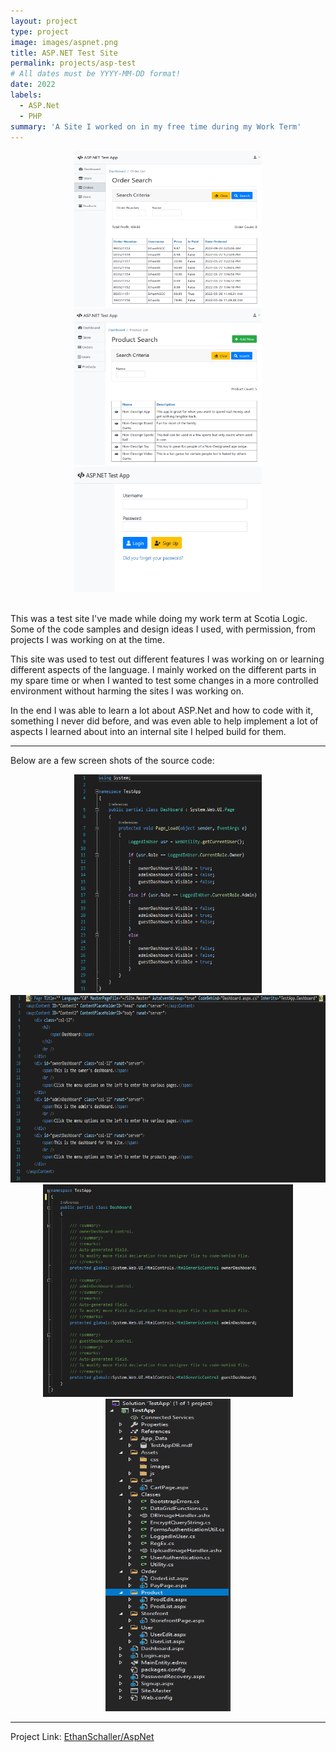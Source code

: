```yaml
---
layout: project
type: project
image: images/aspnet.png
title: ASP.NET Test Site
permalink: projects/asp-test
# All dates must be YYYY-MM-DD format!
date: 2022
labels:
  - ASP.Net
  - PHP
summary: 'A Site I worked on in my free time during my Work Term'
---
```


<div class="ui small rounded images" style="text-align:center">
  <img class="ui image" style="width:300px;height:250px;" src="../images/aspnet_img1.png">
  <img class="ui image" style="width:300px;height:250px;" src="../images/aspnet_img2.png">
  <img class="ui image" style="width:300px;height:200px;" src="../images/aspnet_img3.png">
</div>

<br/>

This was a test site I've made while doing my work term at Scotia Logic. Some of the code samples and design ideas I used, with permission, from projects I was working on at the time.

This site was used to test out different features I was working on or learning different aspects of the language. I mainly worked on the different parts in my spare time or when I wanted to test some changes in a more controlled environment without harming the sites I was working on.

In the end I was able to learn a lot about ASP.Net and how to code with it, something I never did before, and was even able to help implement a lot of aspects I learned about into an internal site I helped build for them.

<hr>

Below are a few screen shots of the source code:

<div class="ui small rounded images" style="text-align:center">
  <img class="ui image" style="width:300px;height:350px;" src="../images/aspnet_code1.png">
  <img class="ui image" style="width:550px;height:300px;" src="../images/aspnet_code2.png">
  <img class="ui image" style="width:400px;height:340px;" src="../images/aspnet_code3.png">
  <img class="ui image" style="width:200px;height:500px;" src="../images/aspnet_code4.png">
</div>

<hr>

Project Link: <a href="https://github.com/EthanSchaller/"><i class="large github icon"></i>EthanSchaller/AspNet</a>

<br/>